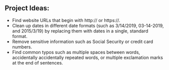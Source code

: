 ## Project Ideas:
- Find website URLs that begin with http:// or https://.
- Clean up dates in different date formats (such as 3/14/2019, 03-14-2019, and 2015/3/19) by replacing them with dates in a single, standard format.
- Remove sensitive information such as Social Security or credit card numbers.
- Find common typos such as multiple spaces between words, accidentally accidentally repeated words,
or multiple exclamation marks at the end of sentences.
